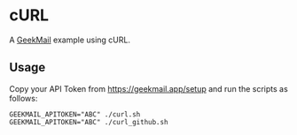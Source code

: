 # cURL
A [GeekMail](https://geekmail.app/) example using cURL.

## Usage
Copy your API Token from https://geekmail.app/setup and run the scripts as follows:
```
GEEKMAIL_APITOKEN="ABC" ./curl.sh
GEEKMAIL_APITOKEN="ABC" ./curl_github.sh
```
